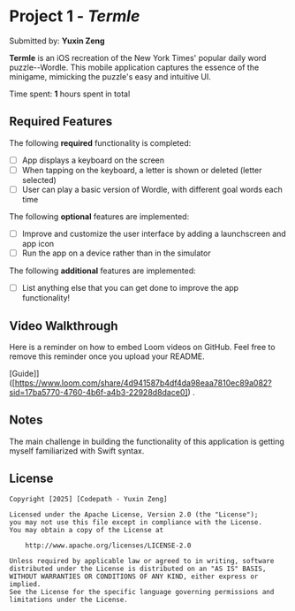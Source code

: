 # Project 1 - *Termle*

Submitted by: **Yuxin Zeng**

**Termle** is an iOS recreation of the New York Times' popular daily word puzzle--Wordle. This mobile application captures
the essence of the minigame, mimicking the puzzle's easy and intuitive UI.

Time spent: **1** hours spent in total

## Required Features

The following **required** functionality is completed:

- [ ] App displays a keyboard on the screen
- [ ] When tapping on the keyboard, a letter is shown or deleted (letter selected)
- [ ] User can play a basic version of Wordle, with different goal words each time

The following **optional** features are implemented:

- [ ] Improve and customize the user interface by adding a launchscreen and app icon
- [ ] Run the app on a device rather than in the simulator

The following **additional** features are implemented:

- [ ] List anything else that you can get done to improve the app functionality!

## Video Walkthrough

Here is a reminder on how to embed Loom videos on GitHub. Feel free to remove this reminder once you upload your README. 

[Guide]]([https://www.loom.com/share/4d941587b4df4da98eaa7810ec89a082?sid=17ba5770-4760-4b6f-a4b3-22928d8dace0]) .


## Notes

The main challenge in building the functionality of this application is getting myself familiarized with Swift syntax.

## License

    Copyright [2025] [Codepath - Yuxin Zeng]

    Licensed under the Apache License, Version 2.0 (the "License");
    you may not use this file except in compliance with the License.
    You may obtain a copy of the License at

        http://www.apache.org/licenses/LICENSE-2.0

    Unless required by applicable law or agreed to in writing, software
    distributed under the License is distributed on an "AS IS" BASIS,
    WITHOUT WARRANTIES OR CONDITIONS OF ANY KIND, either express or implied.
    See the License for the specific language governing permissions and
    limitations under the License.
